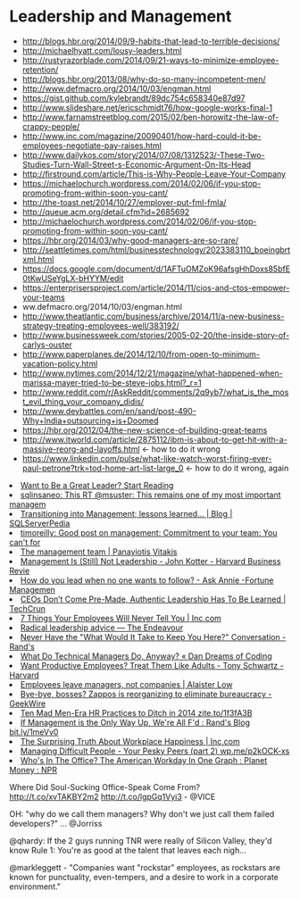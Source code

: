 # Leadership and Management

* http://blogs.hbr.org/2014/09/9-habits-that-lead-to-terrible-decisions/
* http://michaelhyatt.com/lousy-leaders.html
* http://rustyrazorblade.com/2014/09/21-ways-to-minimize-employee-retention/
* http://blogs.hbr.org/2013/08/why-do-so-many-incompetent-men/
* http://www.defmacro.org/2014/10/03/engman.html
* https://gist.github.com/kylebrandt/89dc754c658340e87d97
* http://www.slideshare.net/ericschmidt76/how-google-works-final-1
* http://www.farnamstreetblog.com/2015/02/ben-horowitz-the-law-of-crappy-people/
* http://www.inc.com/magazine/20090401/how-hard-could-it-be-employees-negotiate-pay-raises.html
* http://www.dailykos.com/story/2014/07/08/1312523/-These-Two-Studies-Turn-Wall-Street-s-Economic-Argument-On-Its-Head
* http://firstround.com/article/This-is-Why-People-Leave-Your-Company
* https://michaelochurch.wordpress.com/2014/02/06/if-you-stop-promoting-from-within-soon-you-cant/
* http://the-toast.net/2014/10/27/employer-put-fml-fmla/
* http://queue.acm.org/detail.cfm?id=2685692
* http://michaelochurch.wordpress.com/2014/02/06/if-you-stop-promoting-from-within-soon-you-cant/
* https://hbr.org/2014/03/why-good-managers-are-so-rare/
* http://seattletimes.com/html/businesstechnology/2023383110_boeingbrtxml.html
* https://docs.google.com/document/d/1AFTuOMZoK96afsgHhDoxs85bfE0tKwUSeYgLX-bHYYM/edit
* https://enterprisersproject.com/article/2014/11/cios-and-ctos-empower-your-teams
* ww.defmacro.org/2014/10/03/engman.html
* http://www.theatlantic.com/business/archive/2014/11/a-new-business-strategy-treating-employees-well/383192/
* http://www.businessweek.com/stories/2005-02-20/the-inside-story-of-carlys-ouster
* http://www.paperplanes.de/2014/12/10/from-open-to-minimum-vacation-policy.html
* http://www.nytimes.com/2014/12/21/magazine/what-happened-when-marissa-mayer-tried-to-be-steve-jobs.html?_r=1
* http://www.reddit.com/r/AskReddit/comments/2q9yb7/what_is_the_most_evil_thing_your_company_didis/
* http://www.devbattles.com/en/sand/post-490-Why+India+outsourcing+is+Doomed
* https://hbr.org/2012/04/the-new-science-of-building-great-teams
* http://www.itworld.com/article/2875112/ibm-is-about-to-get-hit-with-a-massive-reorg-and-layoffs.html <- how to do it wrong
* https://www.linkedin.com/pulse/what-like-watch-worst-firing-ever-paul-petrone?trk=tod-home-art-list-large_0 <- how to do it wrong, again


<li><a href="http://lifehacker.com/5936493/want-to-be-a-great-leader-start-reading" time_added="1348860619" tags="hn">Want to Be a Great Leader? Start Reading</a></li>
<li><a href="http://t.co/YYHq3ykW" time_added="1351961289" tags="hn">sqlinsaneo: This RT @msuster: This remains one of my most important managem</a></li>
<li><a href="http://pulse.sqlserverpedia.com/blog/transitioning-into-management-lessons-learned/" time_added="1353428056" tags="hn,sql">Transitioning into Management; lessons learned… | Blog | SQLServerPedia</a></li>
<li><a href="http://t.co/3UIY8aIt" time_added="1355587666" tags="academia,brand,hn,important">timoreilly: Good post on management: Commitment to your team: You can't for</a></li>
<li><a href="http://vitakis.com/2013/01/06/the-management-team/" time_added="1357502149" tags="hn,important">The management team | Panayiotis Vitakis</a></li>
<li><a href="http://blogs.hbr.org/kotter/2013/01/management-is-still-not-leadership.html" time_added="1357980566" tags="academia,hn">Management Is (Still) Not Leadership - John Kotter - Harvard Business Revie</a></li>
<li><a href="http://management.fortune.cnn.com/2013/01/10/leadership-change-resistance/?iid=HP_LN" time_added="1357848500" tags="academia,brand,hn,important,side biz">How do you lead when no one wants to follow? - Ask Annie -Fortune Managemen</a></li>
<li><a href="http://techcrunch.com/2012/12/01/the-path-to-a-culture-of-success-is-paved-with-authentic-leadership/" time_added="1354409560" tags="hn">CEOs Don’t Come Pre-Made, Authentic Leadership Has To Be Learned | TechCrun</a></li>
<li><a href="http://www.inc.com/jeff-haden/what-your-employees-are-really-thinking.html" time_added="1354735709" tags="brand">7 Things Your Employees Will Never Tell You | Inc.com</a></li>
<li><a href="http://www.johndcook.com/blog/2012/11/05/radical-leadership/" time_added="1352146790" tags="hn">Radical leadership advice — The Endeavour</a></li>
<li><a href="http://moz.com/rand/never-have-the-what-would-it-take-to-keep-you-here-conversation/" time_added="1356816736" tags="hn,important">Never Have the "What Would It Take to Keep You Here?" Conversation - Rand's</a></li>
<li><a href="http://dandreamsofcoding.com/2013/01/22/what-do-technical-managers-do-anyway/" time_added="1358862892" tags="hn">What Do Technical Managers Do, Anyway? « Dan Dreams of Coding</a></li>
<li><a href="http://blogs.hbr.org/schwartz/2013/03/treat-employees-with-trust.html" time_added="1363237204" tags="brand,hiring/firing,hn">Want Productive Employees? Treat Them Like Adults - Tony Schwartz - Harvard</a></li>
<li><a href="http://www.alaisterlow.com/employees-leave-managers-not-companies/" time_added="1360167293" tags="brand,hiring/firing,hn">Employees leave managers, not companies | Alaister Low</a></li>
<li><a href="http://www.geekwire.com/2013/byebye-bosses-zappos-reorganizing-eliminate-bureaucracy/" time_added="1388515147" tags="">Bye-bye, bosses? Zappos is reorganizing to eliminate bureaucracy - GeekWire</a></li>
<li><a href="http://zite.to/1f3fA3B" time_added="1390752034" tags="">Ten Mad Men-Era HR Practices to Ditch in 2014 zite.to/1f3fA3B</a></li>
<li><a href="http://bit.ly/1meVv01" time_added="1399901950" tags="">If Management is the Only Way Up, We're All F'd : Rand's Blog bit.ly/1meVv0</a></li>
<li><a href="http://www.inc.com/geoffrey-james/the-surprising-truth-about-workplace-happiness.html?cid=home1" time_added="1389709340" tags="">The Surprising Truth About Workplace Happiness | Inc.com</a></li>
<li><a href="http://wp.me/p2kOCK-xs" time_added="1364790340" tags="to_read">Managing Difficult People - Your Pesky Peers (part 2) wp.me/p2kOCK-xs</a></li>
<li><a href="http://www.npr.org/blogs/money/2014/08/27/343415569/whos-in-the-office-the-american-workday-in-one-graph" time_added="1409205769" tags="">Who's In The Office? The American Workday In One Graph : Planet Money : NPR</a></li>


Where Did Soul-Sucking Office-Speak Come From? http://t.co/xvTAKBY2m2 http://t.co/lgpGq1Vyi3 - @VICE

OH: "why do we call them managers? Why don't we just call them failed developers?" ... @Jorriss

@qhardy: If the 2 guys running TNR were really of Silicon Valley, they'd know Rule 1: You're as good at the talent that leaves each nigh…

@markleggett - "Companies want "rockstar" employees, as rockstars are known for punctuality, even-tempers, and a desire to work in a corporate environment."




